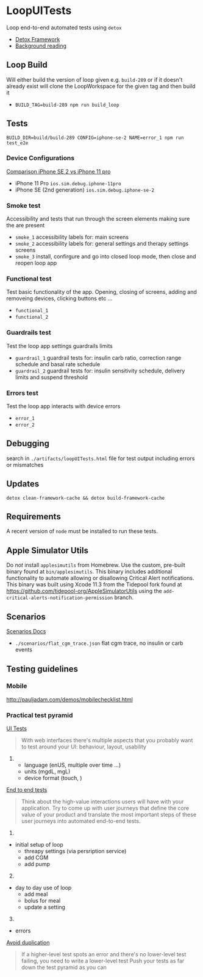 # LoopUITests
Loop end-to-end automated tests using `detox`

 - [Detox Framework](https://github.com/wix/Detox)
 - [Background reading](https://hackernoon.com/detox-gray-box-end-to-end-testing-framework-for-mobile-apps-196ccd9564ce)


## Loop Build
Will either build the version of loop given e.g. `build-289` or if it doesn't already exist will clone the LoopWorkspace for the given tag and then build it

- `BUILD_TAG=build-289 npm run build_loop`

## Tests

`BUILD_DIR=build/build-289 CONFIG=iphone-se-2 NAME=error_1 npm run test_e2e`

### Device Configurations

[Comparison iPhone SE 2 vs iPhone 11 pro](https://www.apple.com/iphone/compare/?device1=iphoneSE2ndgen&device2=iphone12)

- iPhone 11 Pro `ios.sim.debug.iphone-11pro`
- iPhone SE (2nd generation) `ios.sim.debug.iphone-se-2`


### Smoke test
Accessibility and tests that run through the screen elements making sure the are present

- `smoke_1` accessibility labels for: main screens
- `smoke_2` accessibility labels for: general settings and therapy settings screens
- `smoke_3` install, confirgure and go into closed loop mode, then close and reopen loop app

### Functional test
Test basic functionality of the app. Opening, closing of screens, adding and removeing devices, clicking buttons etc ...

- `functional_1`
- `functional_2`

### Guardrails test
Test the loop app settings guardrails limits

- `guardrail_1` guardrail tests for: insulin carb ratio, correction range schedule and basal rate schedule
- `guardrail_2` guardrail tests for: insulin sensitivity schedule, delivery limits and suspend threshold

### Errors test
Test the loop app interacts with device errors

- `error_1`
- `error_2`

## Debugging

 search in `./artifacts/loopUITests.html` file for test output including errors or mismatches

## Updates
`detox clean-framework-cache && detox build-framework-cache`

## Requirements

A recent version of `node` must be installed to run these tests.

## Apple Simulator Utils

Do *not* install `applesimutils` from Homebrew. Use the custom, pre-built binary found at `bin/applesimutils`. This binary includes additional functionality to automate allowing or disallowing Critical Alert notifications. This binary was built using Xcode 11.3 from the Tidepool fork found at https://github.com/tidepool-org/AppleSimulatorUtils using the `add-critical-alerts-notification-permission` branch.


## Scenarios

[Scenarios Docs](https://github.com/LoopKit/Loop/blob/master/Documentation/Testing/Scenarios.md)

- `./scenarios/flat_cgm_trace.json` flat cgm trace, no insulin or carb events

## Testing guidelines


### Mobile

http://pauljadam.com/demos/mobilechecklist.html


### Practical test pyramid

[UI Tests](https://martinfowler.com/articles/practical-test-pyramid.html#UiTests)

> With web interfaces there's multiple aspects that you probably want to test around your UI: behaviour, layout, usability

1)  - language (enUS, multiple over time ...)
    - units (mgdL, mgL)
    - device format (touch, )

[End to end tests](https://martinfowler.com/articles/practical-test-pyramid.html#End-to-endTests)

> Think about the high-value interactions users will have with your application. Try to come up with user journeys that define the core value of your product and translate the most important steps of these user journeys into automated end-to-end tests.

1)
- initial setup of loop
    - threapy settings (via persription service)
    - add CGM
    - add pump

2)
- day to day use of loop
    - add meal
    - bolus for meal
    - update a setting

3)
- errors

[Avoid duplication](https://martinfowler.com/articles/practical-test-pyramid.html#AvoidTestDuplication)

> If a higher-level test spots an error and there's no lower-level test failing, you need to write a lower-level test
> Push your tests as far down the test pyramid as you can


